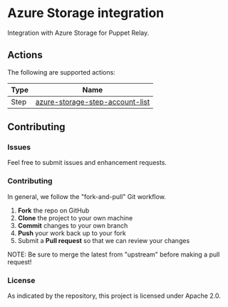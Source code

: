 # Azure Storage integration

Integration with Azure Storage for Puppet Relay.

## Actions

The following are supported actions:

|   Type    |  Name              |
|-----------|--------------------|
| Step      | [azure-storage-step-account-list](/steps/azure-storage-step-account-list)  | 


## Contributing

### Issues

Feel free to submit issues and enhancement requests.

### Contributing

In general, we follow the "fork-and-pull" Git workflow.

 1. **Fork** the repo on GitHub
 2. **Clone** the project to your own machine
 3. **Commit** changes to your own branch
 4. **Push** your work back up to your fork
 5. Submit a **Pull request** so that we can review your changes

NOTE: Be sure to merge the latest from "upstream" before making a pull request!

### License

As indicated by the repository, this project is licensed under Apache 2.0.
